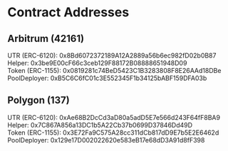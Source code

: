 # Contract Addresses

## Arbitrum (42161)

UTR (ERC-6120): 0x8Bd6072372189A12A2889a56b6ec982fD02b0B87\
Helper: 0x3be9E00cF66c3ceb129F88172B08888651948D09\
Token (ERC-1155): 0x0819281c74BeD5423C1B3283808F8E26AAd18DBe\
PoolDeployer: 0xB5C6C6fC01c3E552345F1b34125bABF159DFA03b

## Polygon (137)

UTR (ERC-6120): 0xAe68B2DcCd3aD80a5adD5E7e566d243F64fF8BA9\
Helper: 0x7C867A856a13DC1b5A22Cb37b0699D37846Dd49D\
Token (ERC-1155): 0x3E72Fa9C575A28cc311dCb817dD9E7b5E2E6462d\
PoolDeployer: 0x129e17D002022620e583eB17e68dD3A91d8fF398

